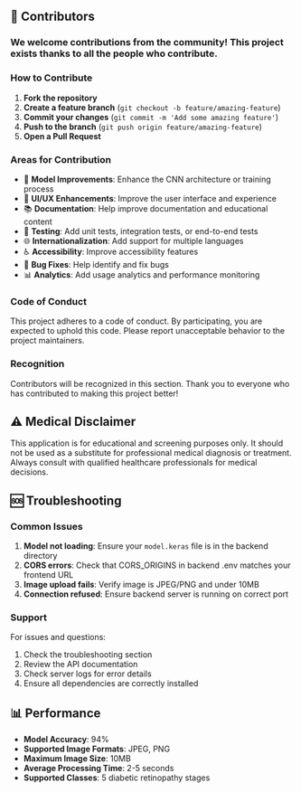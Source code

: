## 👥 Contributors

### We welcome contributions from the community! This project exists thanks to all the people who contribute.

### How to Contribute

1. **Fork the repository**
2. **Create a feature branch** (`git checkout -b feature/amazing-feature`)
3. **Commit your changes** (`git commit -m 'Add some amazing feature'`)
4. **Push to the branch** (`git push origin feature/amazing-feature`)
5. **Open a Pull Request**

### Areas for Contribution

- 🔬 **Model Improvements**: Enhance the CNN architecture or training process
- 🎨 **UI/UX Enhancements**: Improve the user interface and experience
- 📚 **Documentation**: Help improve documentation and educational content
- 🧪 **Testing**: Add unit tests, integration tests, or end-to-end tests
- 🌐 **Internationalization**: Add support for multiple languages
- ♿ **Accessibility**: Improve accessibility features
- 🐛 **Bug Fixes**: Help identify and fix bugs
- 📊 **Analytics**: Add usage analytics and performance monitoring

### Code of Conduct

This project adheres to a code of conduct. By participating, you are expected to uphold this code. Please report unacceptable behavior to the project maintainers.

### Recognition

Contributors will be recognized in this section. Thank you to everyone who has contributed to making this project better!

<!-- Add contributor names and GitHub profiles here as they contribute -->

## ⚠️ Medical Disclaimer

This application is for educational and screening purposes only. It should not be used as a substitute for professional medical diagnosis or treatment. Always consult with qualified healthcare professionals for medical decisions.

## 🆘 Troubleshooting

### Common Issues

1. **Model not loading**: Ensure your `model.keras` file is in the backend directory
2. **CORS errors**: Check that CORS_ORIGINS in backend .env matches your frontend URL
3. **Image upload fails**: Verify image is JPEG/PNG and under 10MB
4. **Connection refused**: Ensure backend server is running on correct port

### Support

For issues and questions:
1. Check the troubleshooting section
2. Review the API documentation
3. Check server logs for error details
4. Ensure all dependencies are correctly installed

## 📊 Performance

- **Model Accuracy**: 94%
- **Supported Image Formats**: JPEG, PNG
- **Maximum Image Size**: 10MB
- **Average Processing Time**: 2-5 seconds
- **Supported Classes**: 5 diabetic retinopathy stages
